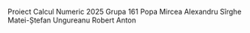 Proiect Calcul Numeric 2025 Grupa 161
Popa Mircea Alexandru
Sîrghe Matei-Ștefan
Ungureanu Robert Anton
